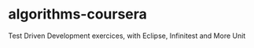 algorithms-coursera
==================

Test Driven Development exercices, with Eclipse, Infinitest and More Unit
